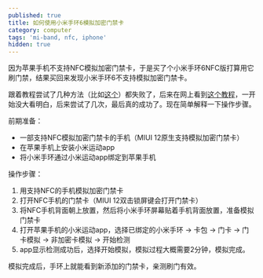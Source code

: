 ```yaml
---
published: true
title: 如何使用小米手环6模拟加密门禁卡
category: computer
tags: 'mi-band, nfc, iphone'
hidden: true
---
```

因为苹果手机不支持NFC模拟加密门禁卡，于是买了个小米手环6NFC版打算用它刷门禁，结果买回来发现小米手环6不支持模拟加密门禁卡。

跟着教程尝试了几种方法（比如[这个](https://zhuanlan.zhihu.com/p/56296951)）都失败了，后来在网上看到[这个教程](https://zhuanlan.zhihu.com/p/362356658)，一开始没大看明白，后来尝试了几次，最后真的成功了。现在简单解释一下操作步骤。

前期准备：

- 一部支持NFC模拟加密门禁卡的手机（MIUI 12原生支持模拟加密门禁卡）
- 在苹果手机上安装小米运动app
- 将小米手环通过小米运动app绑定到苹果手机

操作步骤：

1. 用支持NFC的手机模拟加密门禁卡
2. 打开NFC手机的门禁卡（MIUI 12双击锁屏键会打开门禁卡）
3. 将NFC手机背面朝上放置，然后将小米手环屏幕贴着手机背面放置，准备模拟门禁卡
4. 打开苹果手机的小米运动app，选择已绑定的小米手环 -> 卡包 -> 门卡 -> 门卡模拟 -> 非加密卡模拟 -> 开始检测
5. app显示检测成功后，选择开始模拟，模拟过程大概需要2分钟，模拟完成。

模拟完成后，手环上就能看到新添加的门禁卡，亲测刷门有效。
